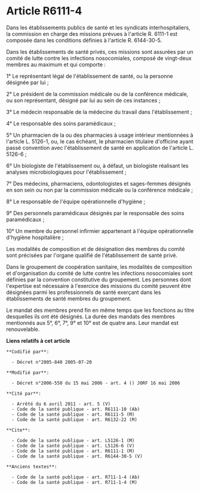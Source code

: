 # Article R6111-4

Dans les établissements publics de santé et les syndicats interhospitaliers, la commission en charge des missions prévues à
l'article R. 6111-1 est composée dans les conditions définies à l'article R. 6144-30-5.

Dans les établissements de santé privés, ces missions sont assurées par un comité de lutte contre les infections
nosocomiales, composé de vingt-deux membres au maximum et qui comporte :

1° Le représentant légal de l'établissement de santé, ou la personne désignée par lui ;

2° Le président de la commission médicale ou de la conférence médicale, ou son représentant, désigné par lui au sein de ces
instances ;

3° Le médecin responsable de la médecine du travail dans l'établissement ;

4° Le responsable des soins paramédicaux ;

5° Un pharmacien de la ou des pharmacies à usage intérieur mentionnées à l'article L. 5126-1, ou, le cas échéant, le
pharmacien titulaire d'officine ayant passé convention avec l'établissement de santé en application de l'article L. 5126-6 ;

6° Un biologiste de l'établissement ou, à défaut, un biologiste réalisant les analyses microbiologiques pour
l'établissement ;

7° Des médecins, pharmaciens, odontologistes et sages-femmes désignés en son sein ou non par la commission médicale ou la
conférence médicale ;

8° Le responsable de l'équipe opérationnelle d'hygiène ;

9° Des personnels paramédicaux désignés par le responsable des soins paramédicaux ;

10° Un membre du personnel infirmier appartenant à l'équipe opérationnelle d'hygiène hospitalière ;

Les modalités de composition et de désignation des membres du comité sont précisées par l'organe qualifié de l'établissement
de santé privé.

Dans le groupement de coopération sanitaire, les modalités de composition et d'organisation du comité de lutte contre les
infections nosocomiales sont définies par la convention constitutive du groupement. Les personnes dont l'expertise est
nécessaire à l'exercice des missions du comité peuvent être désignées parmi les professionnels de santé exerçant dans les
établissements de santé membres du groupement.

Le mandat des membres prend fin en même temps que les fonctions au titre desquelles ils ont été désignés. La durée des
mandats des membres mentionnés aux 5°, 6°, 7°, 9° et 10° est de quatre ans. Leur mandat est renouvelable.

**Liens relatifs à cet article**

	**Codifié par**:

	  - Décret n°2005-840 2005-07-20

	**Modifié par**:

	  - Décret n°2006-550 du 15 mai 2006 - art. 4 () JORF 16 mai 2006

	**Cité par**:

	  - Arrêté du 6 avril 2011 - art. 5 (V)
	  - Code de la santé publique - art. R6111-10 (Ab)
	  - Code de la santé publique - art. R6111-5 (M)
	  - Code de la santé publique - art. R6132-22 (M)

	**Cite**:

	  - Code de la santé publique - art. L5126-1 (M)
	  - Code de la santé publique - art. L5126-6 (V)
	  - Code de la santé publique - art. R6111-1 (M)
	  - Code de la santé publique - art. R6144-30-5 (V)

	**Anciens textes**:

	  - Code de la santé publique - art. R711-1-4 (Ab)
	  - Code de la santé publique - art. R711-1-4 (M)
